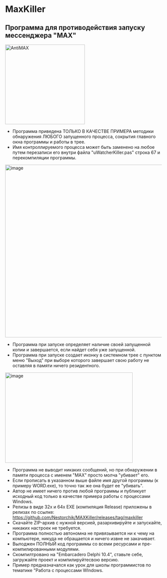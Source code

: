 # MaxKiller
Программа для противодействия запуску мессенджера "MAX"
---

<img width="256" height="256" alt="AntiMAX" src="https://github.com/user-attachments/assets/bb78ae82-05f4-464b-909c-23cdc207be61" />

- Программа приведена ТОЛЬКО В КАЧЕСТВЕ ПРИМЕРА методики обнаружения ЛЮБОГО запущенного процесса, сокрытия главного окна программы и работы в трее.
- Имя контроллируемого процесса может быть заменено на любое путем перезаписи его внутри файла "uWatcherKiller.pas" строка 67 и перекомпиляции программы.

<img width="768" height="555" alt="image" src="https://github.com/user-attachments/assets/6ee7ddbf-8d4e-4edc-829c-0b44a734fd2e" />

- Программа при запуске определяет наличие своей запущенной копии и завершается, если найдет себя уже запущенной.
- Программа при запуске создает иконку в системном трее с пунктом меню "Выход" при выборе которого завершает свою работу не оставляя в памяти ничего резидентного.

<img width="410" height="290" alt="image" src="https://github.com/user-attachments/assets/97f329db-cbc2-4ee2-9c5c-ff55fb1265e0" />

- Программа не выводит никаких сообщений, но при обнаружении в памяти процесса с именем "MAX" просто молча "убивает" его.
- Если прописать в указанном выше файле имя другой программы (к примеру WORD.exe), то точно так же она будет ее "убивать".
- Автор не имеет ничего против любой программы и публикует исходный код только в качестве примера работы с процессами Windows.
- Релизы в виде 32х и 64х EXE (компиляция Release) приложены в релизах по ссылке: https://github.com/Nestorchik/MAXKiller/releases/tag/maxkiller
- Скачайте ZIP-архив с нужной версией, разархивируйте и запускайте, никаких настроек не требуется.
- Программа полностью автономна не привязывается ни к чему на компьютере, никуда не обращается и ничего извне не закачивает.
- Вылоджен ПОЛНЫЙ код программы со всеми ресурсами и пре-компилированными модулями.
- Скомпилтровано на "Embarcadero Delphi 10.4", ставьте себе, загружайте проект и компилируйтесвою версию.
- Пример предназначался как урок для школы программистов по тематике "Работа с процессами WIndows.

